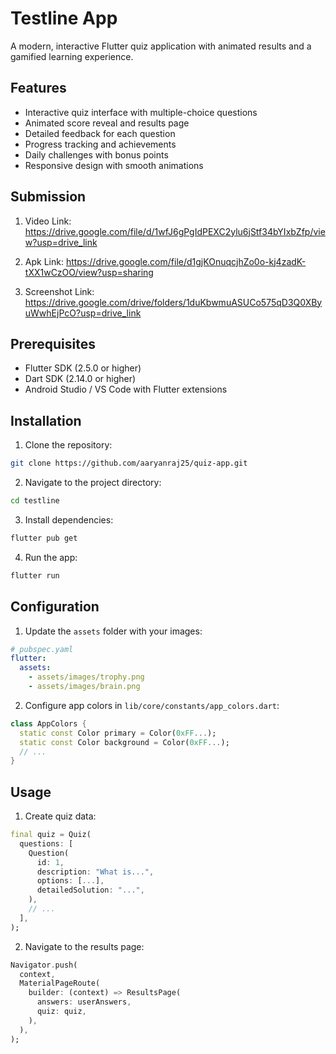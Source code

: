 # Testline App

A modern, interactive Flutter quiz application with animated results and a gamified learning experience.

## Features

- Interactive quiz interface with multiple-choice questions
- Animated score reveal and results page
- Detailed feedback for each question
- Progress tracking and achievements
- Daily challenges with bonus points
- Responsive design with smooth animations

## Submission
1. Video Link: https://drive.google.com/file/d/1wfJ6gPgIdPEXC2ylu6jStf34bYIxbZfp/view?usp=drive_link

2. Apk Link: https://drive.google.com/file/d1gjKOnuqcjhZo0o-kj4zadK-tXX1wCzOO/view?usp=sharing

3. Screenshot Link: https://drive.google.com/drive/folders/1duKbwmuASUCo575qD3Q0XByuWwhEjPcO?usp=drive_link

## Prerequisites

- Flutter SDK (2.5.0 or higher)
- Dart SDK (2.14.0 or higher)
- Android Studio / VS Code with Flutter extensions

## Installation

1. Clone the repository:
```bash
git clone https://github.com/aaryanraj25/quiz-app.git
```

2. Navigate to the project directory:
```bash
cd testline
```

3. Install dependencies:
```bash
flutter pub get
```

4. Run the app:
```bash
flutter run
```

## Configuration

1. Update the `assets` folder with your images:
```yaml
# pubspec.yaml
flutter:
  assets:
    - assets/images/trophy.png
    - assets/images/brain.png
```

2. Configure app colors in `lib/core/constants/app_colors.dart`:
```dart
class AppColors {
  static const Color primary = Color(0xFF...);
  static const Color background = Color(0xFF...);
  // ...
}
```

## Usage

1. Create quiz data:
```dart
final quiz = Quiz(
  questions: [
    Question(
      id: 1,
      description: "What is...",
      options: [...],
      detailedSolution: "...",
    ),
    // ...
  ],
);
```

2. Navigate to the results page:
```dart
Navigator.push(
  context,
  MaterialPageRoute(
    builder: (context) => ResultsPage(
      answers: userAnswers,
      quiz: quiz,
    ),
  ),
);
```

